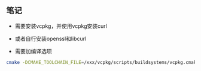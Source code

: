 ## 笔记
- 需要安装vcpkg，并使用vcpkg安装curl
- 或者自行安装openssl和libcurl

- 需要加编译选项
```bash
cmake -DCMAKE_TOOLCHAIN_FILE=/xxx/vcpkg/scripts/buildsystems/vcpkg.cmake ..
```
